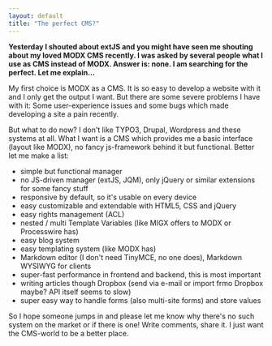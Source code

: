 ```yaml
---
layout: default
title: "The perfect CMS?"
---
```


**Yesterday I shouted about extJS and you might have seen me shouting about my loved MODX CMS recently. I was asked by several people what I use as CMS instead of MODX. Answer is: none. I am searching for the perfect. Let me explain…**

My first choice is MODX as a CMS. It is so easy to develop a website with it and I only get the output I want. But there are some severe problems I have with it: Some user-experience issues and some bugs which made developing a site a pain recently.

But what to do now? I don't like TYPO3, Drupal, Wordpress and these systems at all. What I want is a CMS which provides me a basic interface (layout like MODX), no fancy js-framework behind it but functional. Better let me make a list:

- simple but functional manager
- no JS-driven manager (extJS, JQM), only jQuery or similar extensions for some fancy stuff
- responsive by default, so it's usable on every device
- easy customizable and extendable with HTML5, CSS and jQuery
- easy rights management (ACL)
- nested / multi Template Variables (like MIGX offers to MODX or Processwire has)
- easy blog system
- easy templating system (like MODX has)
- Markdown editor (I don't need TinyMCE, no one does), Markdown WYSIWYG for clients
- super-fast performance in frontend and backend, this is most important
- writing articles though Dropbox (send via e-mail or import frmo Dropbox maybe? API itself seems to slow)
- super easy way to handle forms (also multi-site forms) and store values

So I hope someone jumps in and please let me know why there's no such system on the market or if there is one! Write comments, share it. I just want the CMS-world to be a better place.